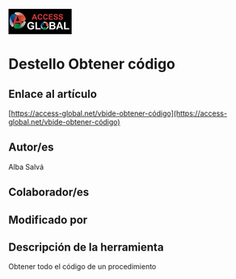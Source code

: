 ﻿![Access-global](/blob/main/Images/Logo1.png)
# Destello Obtener código
## Enlace al artículo
[https://access-global.net/vbide-obtener-código](https://access-global.net/vbide-obtener-código)
## Autor/es
Alba Salvá
## Colaborador/es

## Modificado por

## Descripción de la herramienta
Obtener todo el código de un procedimiento


